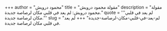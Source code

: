 +++
author = "محمود درويش"
title = "مقولة محمود درويش"
description = "مقولة محمود درويش: لم يعد في قلبي مكان لرصاصة جديدة."
quote = '''لم يعد في قلبي مكان لرصاصة جديدة.'''
slug = "لم-يعد-في-قلبي-مكان-لرصاصة-جديدة"
+++
لم يعد في قلبي مكان لرصاصة جديدة.
